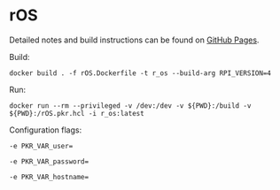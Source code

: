 # rOS

Detailed notes and build instructions can be found on [GitHub Pages](https://tnagyzambo.github.io/rOS/rOS.html).

Build:

`docker build . -f rOS.Dockerfile -t r_os --build-arg RPI_VERSION=4` 

Run:

`docker run --rm --privileged -v /dev:/dev -v ${PWD}:/build -v ${PWD}:/rOS.pkr.hcl -i r_os:latest`

Configuration flags:

`-e PKR_VAR_user=`

`-e PKR_VAR_password=`

`-e PKR_VAR_hostname=`
